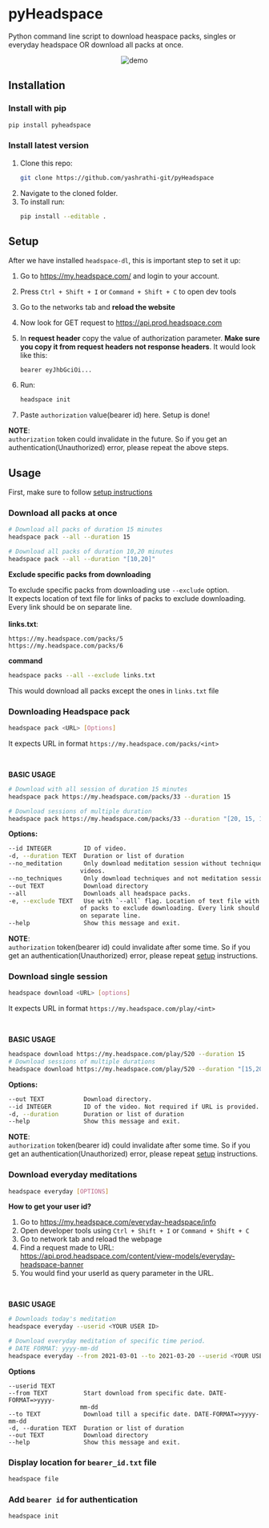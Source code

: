 # pyHeadspace
Python command line script to download heaspace packs, singles or everyday headspace OR download all packs at once.
<p align="center">
<img src = "https://raw.githubusercontent.com/yashrathi-git/headspace-dl/main/images/demo-f.gif" alt = "demo">
</p>


## Installation
### Install with pip
```sh
pip install pyheadspace
```
### Install latest version
1. Clone this repo:
   ```sh
   git clone https://github.com/yashrathi-git/pyHeadspace 
   ```
2. Navigate to the cloned folder.
3. To install run:
   ```sh
   pip install --editable .
   ```

## Setup
After we have installed `headspace-dl`, this is important step to set it up:

1. Go to https://my.headspace.com/ and login to your account.
2. Press `Ctrl + Shift + I` or `Command + Shift + C` to open dev tools
3. Go to the networks tab and **reload the website**
4. Now look for GET request to https://api.prod.headspace.com
5. In **request header** copy the value of authorization parameter. **Make sure you copy it from request headers not response headers**. It would look like this:
   ```
   bearer eyJhbGciOi...
   ```

6. Run:
   ```sh
   headspace init
   ```
7. Paste `authorization` value(bearer id) here. Setup is done!


**NOTE**:<br />
`authorization` token could invalidate in the future. So if you get an authentication(Unauthorized) error, please repeat the above steps. 

## Usage
First, make sure to follow <a href="#setup">setup instructions</a><br>
### Download all packs at once
```sh
# Download all packs of duration 15 minutes
headspace pack --all --duration 15

# Download all packs of duration 10,20 minutes
headspace pack --all --duration "[10,20]"
```
**Exclude specific packs from downloading**
<br />

To exclude specific packs from downloading use `--exclude` option.
<br />
It expects location of text file for links of packs to exclude downloading. Every link should be on separate line.<br><br>
**links.txt**:
```
https://my.headspace.com/packs/5
https://my.headspace.com/packs/6
```
**command**
```sh
headspace packs --all --exclude links.txt
```
This would download all packs except the ones in `links.txt` file

### Downloading Headspace pack
```sh
headspace pack <URL> [Options]
```
It expects URL in format `https://my.headspace.com/packs/<int>`

<br />

**BASIC USAGE**
```sh
# Download with all session of duration 15 minutes
headspace pack https://my.headspace.com/packs/33 --duration 15 

# Download sessions of multiple duration
headspace pack https://my.headspace.com/packs/33 --duration "[20, 15, 10]"    

```
**Options:**
```sh
--id INTEGER         ID of video.
-d, --duration TEXT  Duration or list of duration
--no_meditation      Only download meditation session without techniques
                    videos.
--no_techniques      Only download techniques and not meditation sessions.
--out TEXT           Download directory
--all                Downloads all headspace packs.
-e, --exclude TEXT   Use with `--all` flag. Location of text file with links
                    of packs to exclude downloading. Every link should be
                    on separate line.
--help               Show this message and exit.

```
**NOTE**:<br />
`authorization` token(bearer id) could invalidate after some time. So if you get an authentication(Unauthorized) error, please repeat <a href="#setup">setup</a> instructions.

### Download single session
```sh
headspace download <URL> [options]
```

It expects URL in format `https://my.headspace.com/play/<int>`

<br />

**BASIC USAGE**
```sh
headspace download https://my.headspace.com/play/520 --duration 15
# Download sessions of multiple durations
headspace download https://my.headspace.com/play/520 --duration "[15,20]"
```
**Options:**
```sh
--out TEXT           Download directory.
--id INTEGER         ID of the video. Not required if URL is provided.
-d, --duration       Duration or list of duration
--help               Show this message and exit.
```
**NOTE**:<br />
`authorization` token(bearer id) could invalidate after some time. So if you get an authentication(Unauthorized) error, please repeat <a href="#setup">setup</a> instructions.

### Download everyday meditations
```sh
headspace everyday [OPTIONS]
```
**How to get your user id?** <br>
1. Go to https://my.headspace.com/everyday-headspace/info
2. Open developer tools using `Ctrl + Shift + I` or `Command + Shift + C`
3. Go to network tab and reload the webpage
4. Find a request made to URL: https://api.prod.headspace.com/content/view-models/everyday-headspace-banner
5. You would find your userId as query parameter in the URL.
<br>

**BASIC USAGE**
```sh
# Downloads today's meditation
headspace everyday --userid <YOUR USER ID>

# Download everyday meditation of specific time period.
# DATE FORMAT: yyyy-mm-dd
headspace everyday --from 2021-03-01 --to 2021-03-20 --userid <YOUR USER ID>
```
**Options**
```
--userid TEXT
--from TEXT          Start download from specific date. DATE-FORMAT=>yyyy-
                    mm-dd
--to TEXT            Download till a specific date. DATE-FORMAT=>yyyy-mm-dd
-d, --duration TEXT  Duration or list of duration
--out TEXT           Download directory
--help               Show this message and exit.
```

### Display location for `bearer_id.txt` file
```sh
headspace file
```

### Add `bearer id` for authentication
```sh
headspace init
```
